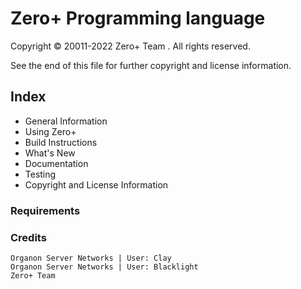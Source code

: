# Zero+ Programming language
Copyright © 20011-2022 Zero+ Team . All rights reserved.

See the end of this file for further copyright and license information.
## Index
- General Information
- Using Zero+
- Build Instructions
- What's New
- Documentation
- Testing
- Copyright and License Information

### Requirements

### Credits
```
Organon Server Networks | User: Clay
Organon Server Networks | User: Blacklight
Zero+ Team
```
